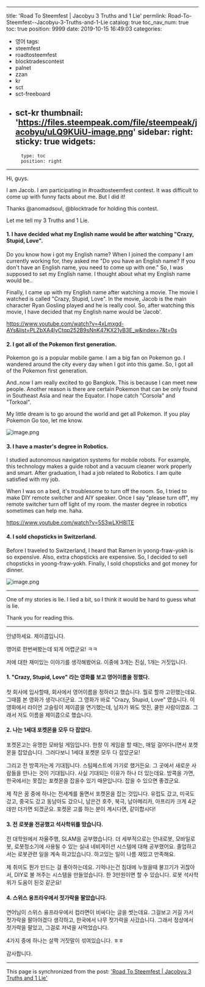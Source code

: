 
---
title: 'Road To Steemfest | Jacobyu 3 Truths and 1 Lie'
permlink: Road-To-Steemfest--Jacobyu-3-Truths-and-1-Lie
catalog: true
toc_nav_num: true
toc: true
position: 9999
date: 2019-10-15 16:49:03
categories:
- 영어
tags:
- steemfest
- roadtosteemfest
- blocktradescontest
- palnet
- zzan
- kr
- sct
- sct-freeboard
- sct-kr
thumbnail: 'https://files.steempeak.com/file/steempeak/jacobyu/uLQ9KUiU-image.png'
sidebar:
    right:
        sticky: true
widgets:
    -
        type: toc
        position: right
---


Hi, guys.

I am Jacob. I am participating in #roadtosteemfest contest.  It was difficult to come up with funny facts about me. But I did it! 

Thanks @anomadsoul, @blocktrade for holding this contest.

Let me tell my 3 Truths and 1 Lie.

#### 1. I have decided what my English name would be after watching "Crazy, Stupid, Love".

Do you know how i got my English name? When I joined the company I am currently working for, they asked me  "Do you have an English name? If you don't have an English name, you need to come up with one." So, I was supposed to set my English name. I thought about what my English name would be.. 

Finally, I came up with my English name after watching a movie. The movie I watched is called "Crazy, Stupid, Love". In the movie, Jacob is the main character Ryan Gosling played and he is really cool. So, after watching this movie, I have decided that my English name would be 'Jacob'.

https://www.youtube.com/watch?v=4xLmxgd-AYs&list=PLZbXA4lyCtqp252B9sNnK47KX21yB3E_w&index=7&t=0s

#### 2. I got all of the Pokemon first generation. 

Pokemon go is a popular mobile game. I am a big fan on Pokemon go. I wandered around the city every day when I got into this game. So, I got all of the Pokemon first generation. 

And..now I am really excited to go Bangkok. This is because I can meet new people. Another reason is there are certain Pokemon that can be only found in Southeast Asia and near the Equator. I hope catch "Corsola" and "Torkoal". 

My little dream is to go around the world and get all Pokemon. If you play Pokemon Go too, let me know.

![image.png](https://files.steempeak.com/file/steempeak/jacobyu/uLQ9KUiU-image.png)


#### 3. I have a master's degree in Robotics.

I studied autonomous navigation systems for mobile robots. For example, this technology makes a guide robot and a vacuum cleaner work properly and smart. After graduation, I had a job related to Robotics. I am quite satisfied with my job. 

When I was on a bed, it's troublesome to turn off the room. So, I tried to make DIY remote switcher and AIY speaker. Once I say "please turn off", my remote switcher turn off light of my room. the master degree in robotics sometimes can help me. haha.

https://www.youtube.com/watch?v=5S3wLXH8lTE

#### 4. I sold chopsticks in Switzerland.

Before I traveled to Switzerland, I heard that Ramen in yoong-fraw-yokh is so expensive. Also, extra chopsticks are expensive. So, I decided to sell chopsticks in yoong-fraw-yokh. Finally, I sold chopsticks and got money for dinner.

![image.png](https://files.steempeak.com/file/steempeak/jacobyu/ipkYYIUm-image.png)

----

One of my stories is lie. I lied a bit, so I think it would be hard to guess what is lie. 

Thank you for reading this.

----

안녕하세요. 제이콥입니다.

영어로 한번써봤는데 되게 어렵군요! ㅋㅋ

저에 대한 재미있는 이야기를 생각해봤어요. 이중에 3개는 진실, 1개는 거짓입니다.

#### 1. "Crazy, Stupid, Love" 라는 영화를 보고 영어이름을 정했다.

첫 회사에 입사할때, 회사에서 영어이름을 정하라고 했습니다. 뭘로 할까 고민했는데요. 그때쯤 본 영화가 생각나더군요. 그 영화가 바로 "Crazy, Stupid, Love" 였습니다. 이 영화에서 라이언 고슬링이 제이콥을 연기했는데, 남자가 봐도 멋진, 쿨한 사람이였죠. 그래서 저도 이름을 제이콥으로 했습니다.

#### 2. 나는 1세대 포켓몬을 모두 다 잡았다.

포켓몬고는 유명한 모바일 게임입니다. 한창 이 게임을 할 때는, 매일 걸어다니면서 포켓몬을 잡았습니다. 그러다보니 1세대 포켓몬 모두 다 잡았군요!

그리고 전 방콕가는게 기대됩니다. 스팀페스트에 가기로 했거든요. 그 곳에서 새로운 사람들을 만나는 것이 기대됩니다. 사실 기대되는 이유가 하나 더 있는데요. 방콕을 가면, 한국에서는 못잡는 포켓몬을 잡을수 있기 때문입니다. 잡을 수 있으면 좋겠군요.

제 작은 꿈 중에 하나는 전세계를 돌면서 포켓몬을 잡는 것입니다. 유럽도 갔고, 미국도 갔고, 중국도 갔고 동남아도 갔으니, 남은건 호주, 북극, 남아메리카, 아프리카 크게 4군데만 더가면 되겠군요. 포켓몬 고를 하는 분이 계시다면, 같이합시다!

#### 3. 전 로봇을 전공했고 석사학위를 땄습니다.

전 대학원에서 자율주행, SLAM을 공부했습니다. 더 세부적으로는 안내로봇, 모바일로봇, 로봇청소기에 사용될 수 있는 실내 네비게이션 시스템에 대해 공부했어요. 졸업하고서는 로봇관련 일을 계속 하고있습니다. 하고있는 일이 나름 재밌고 만족해요. 

제 취미도 뭔가 만드는 걸 좋아하는데요. 기억나는건 침대에 누웠을때 불끄기가 귀찮아서, DIY로 불 꺼주는 시스템을 만들었습니다. 한 3만원이면 할 수 있습니다. 로봇 석사학위가 도움이 된것 같군요!

#### 4. 스위스 융프라우에서 젓가락을 팔았습니다.

연어님이 스위스 융프라우에서 컵라면이 비싸다는 글을 썻는데요. 그걸보고 거길 가서 젓가락을 팔아야겠다 생각하고, 한국에서 나무 젓가락을 사갔습니다. 그래서 정상에서 젓가락을 팔았고, 그걸로 저녁을 사먹었습니다.


4가지 중에 하나는 살짝 거짓말이 섞여있습니다. ㅎㅎ

감사합니다.

- - -

This page is synchronized from the post: ['Road To Steemfest | Jacobyu 3 Truths and 1 Lie'](https://steempeak.com/@jacobyu/road-to-steemfest-or-jacobyu-3-truths-and-1-lie)
